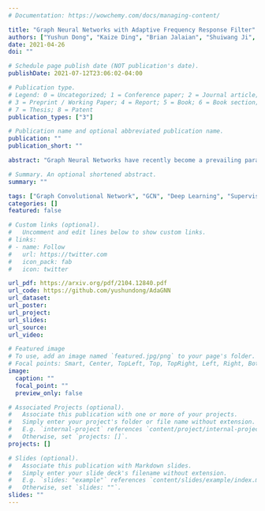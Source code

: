 ```yaml
---
# Documentation: https://wowchemy.com/docs/managing-content/

title: "Graph Neural Networks with Adaptive Frequency Response Filter"
authors: ["Yushun Dong", "Kaize Ding", "Brian Jalaian", "Shuiwang Ji", "Jundong Li"]
date: 2021-04-26
doi: ""

# Schedule page publish date (NOT publication's date).
publishDate: 2021-07-12T23:06:02-04:00

# Publication type.
# Legend: 0 = Uncategorized; 1 = Conference paper; 2 = Journal article;
# 3 = Preprint / Working Paper; 4 = Report; 5 = Book; 6 = Book section;
# 7 = Thesis; 8 = Patent
publication_types: ["3"]

# Publication name and optional abbreviated publication name.
publication: ""
publication_short: ""

abstract: "Graph Neural Networks have recently become a prevailing paradigm for various high-impact graph learning tasks. Existing efforts can be mainly categorized as spectral-based and spatial-based methods. The major challenge for the former is to find an appropriate graph filter to distill discriminative information from input signals for learning. Recently, attempts such as Graph Convolutional Network (GCN) leverage Chebyshev polynomial truncation to seek an approximation of graph filters and bridge these two families of methods. It has been shown in recent studies that GCN and its variants are essentially employing fixed low-pass filters to perform information denoising. Thus their learning capability is rather limited and may over-smooth node representations at deeper layers. To tackle these problems, we develop a novel graph neural network framework AdaGNN with a well-designed adaptive frequency response filter. At its core, AdaGNN leverages a simple but elegant trainable filter that spans across multiple layers to capture the varying importance of different frequency components for node representation learning. The inherent differences among different feature channels are also well captured by the filter. As such, it empowers AdaGNN with stronger expressiveness and naturally alleviates the over-smoothing problem. We empirically validate the effectiveness of the proposed framework on various benchmark datasets. Theoretical analysis is also provided to show the superiority of the proposed AdaGNN."

# Summary. An optional shortened abstract.
summary: ""

tags: ["Graph Convolutional Network", "GCN", "Deep Learning", "Supervised Machine Learning", "Machine Learning"]
categories: []
featured: false

# Custom links (optional).
#   Uncomment and edit lines below to show custom links.
# links:
# - name: Follow
#   url: https://twitter.com
#   icon_pack: fab
#   icon: twitter

url_pdf: https://arxiv.org/pdf/2104.12840.pdf
url_code: https://github.com/yushundong/AdaGNN
url_dataset:
url_poster:
url_project:
url_slides:
url_source:
url_video:

# Featured image
# To use, add an image named `featured.jpg/png` to your page's folder. 
# Focal points: Smart, Center, TopLeft, Top, TopRight, Left, Right, BottomLeft, Bottom, BottomRight.
image:
  caption: ""
  focal_point: ""
  preview_only: false

# Associated Projects (optional).
#   Associate this publication with one or more of your projects.
#   Simply enter your project's folder or file name without extension.
#   E.g. `internal-project` references `content/project/internal-project/index.md`.
#   Otherwise, set `projects: []`.
projects: []

# Slides (optional).
#   Associate this publication with Markdown slides.
#   Simply enter your slide deck's filename without extension.
#   E.g. `slides: "example"` references `content/slides/example/index.md`.
#   Otherwise, set `slides: ""`.
slides: ""
---
```


